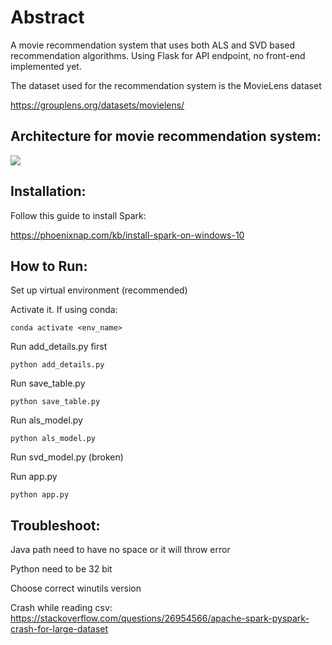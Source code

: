 # Abstract
A movie recommendation system that uses both
ALS and SVD based recommendation algorithms. Using Flask for API endpoint, no front-end implemented yet.

The dataset used for
the recommendation system is the MovieLens dataset 

https://grouplens.org/datasets/movielens/


## Architecture for movie recommendation system:


<img src="https://github.com/SonQBChau/CSE5300_movie_recommendation/blob/main/architecture.jpg" >

## Installation:
Follow this guide to install Spark:

https://phoenixnap.com/kb/install-spark-on-windows-10

## How to Run:
Set up virtual environment (recommended)

Activate it. If using conda:
```
conda activate <env_name>
```
Run add_details.py first
```
python add_details.py
```

Run save_table.py
```
python save_table.py
```

Run als_model.py
```
python als_model.py
```

Run svd_model.py (broken)

Run app.py

```
python app.py
```

## Troubleshoot: 
Java path need to have no space or it will throw error

Python need to be 32 bit

Choose correct winutils version

Crash while reading csv: https://stackoverflow.com/questions/26954566/apache-spark-pyspark-crash-for-large-dataset




 